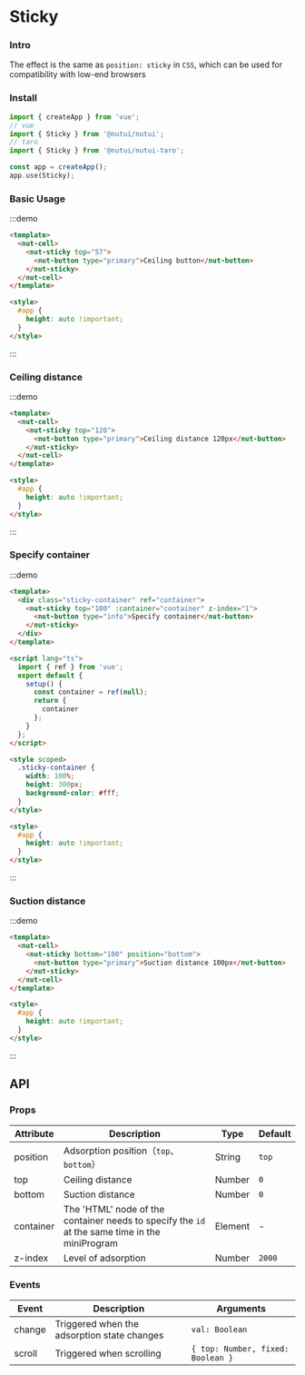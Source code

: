 # Sticky

### Intro

The effect is the same as `position: sticky` in `CSS`, which can be used for compatibility with low-end browsers

### Install

```javascript
import { createApp } from 'vue';
// vue
import { Sticky } from '@nutui/nutui';
// taro
import { Sticky } from '@nutui/nutui-taro';

const app = createApp();
app.use(Sticky);
```

### Basic Usage

:::demo

```html
<template>
  <nut-cell>
    <nut-sticky top="57">
      <nut-button type="primary">Ceiling button</nut-button>
    </nut-sticky>
  </nut-cell>
</template>

<style>
  #app {
    height: auto !important;
  }
</style>
```

:::

### Ceiling distance

:::demo

```html
<template>
  <nut-cell>
    <nut-sticky top="120">
      <nut-button type="primary">Ceiling distance 120px</nut-button>
    </nut-sticky>
  </nut-cell>
</template>

<style>
  #app {
    height: auto !important;
  }
</style>
```

:::

### Specify container

:::demo

```html
<template>
  <div class="sticky-container" ref="container">
    <nut-sticky top="100" :container="container" z-index="1">
      <nut-button type="info">Specify container</nut-button>
    </nut-sticky>
  </div>
</template>

<script lang="ts">
  import { ref } from 'vue';
  export default {
    setup() {
      const container = ref(null);
      return {
        container
      };
    }
  };
</script>

<style scoped>
  .sticky-container {
    width: 100%;
    height: 300px;
    background-color: #fff;
  }
</style>

<style>
  #app {
    height: auto !important;
  }
</style>
```

:::

### Suction distance

:::demo

```html
<template>
  <nut-cell>
    <nut-sticky bottom="100" position="bottom">
      <nut-button type="primary">Suction distance 100px</nut-button>
    </nut-sticky>
  </nut-cell>
</template>

<style>
  #app {
    height: auto !important;
  }
</style>
```

:::

## API

### Props

| Attribute | Description                                                                                    | Type    | Default |
| --------- | ---------------------------------------------------------------------------------------------- | ------- | ------- |
| position  | Adsorption position（`top`、`bottom`）                                                         | String  | `top`   |
| top       | Ceiling distance                                                                               | Number  | `0`     |
| bottom    | Suction distance                                                                               | Number  | `0`     |
| container | The 'HTML' node of the container needs to specify the `id` at the same time in the miniProgram | Element | -       |
| z-index   | Level of adsorption                                                                            | Number  | `2000`  |

### Events

| Event  | Description                                 | Arguments                         |
| ------ | ------------------------------------------- | --------------------------------- |
| change | Triggered when the adsorption state changes | `val: Boolean`                    |
| scroll | Triggered when scrolling                    | `{ top: Number, fixed: Boolean }` |
